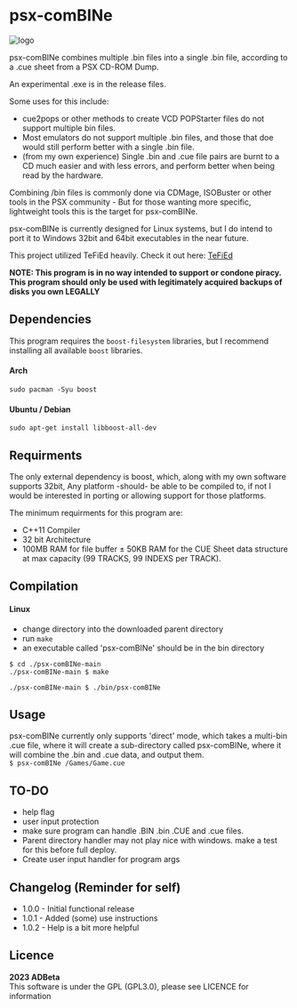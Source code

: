 ﻿# psx-comBINe

![logo](https://github.com/ADBeta/psx-comBINe/blob/main/psx-comBINe.jpg)

psx-comBINe combines multiple .bin files into a single .bin file, according to 
a .cue sheet from a PSX CD-ROM Dump.

An experimental .exe is in the release files.  

Some uses for this include:
* cue2pops or other methods to create VCD POPStarter files do not support multiple
bin files.
* Most emulators do not support multiple .bin files, and those that doe would still
perform better with a single .bin file.
* (from my own experience) Single .bin and .cue file pairs are burnt to a CD much
easier and with less errors, and perform better when being read by the hardware.

Combining /bin files is commonly done via CDMage, ISOBuster or other tools in the 
PSX community - But for those wanting more specific, lightweight tools this is the
target for psx-comBINe. 

psx-comBINe is currently designed for Linux systems, but I do intend to port it 
to Windows 32bit and 64bit executables in the near future. 

This project utilized TeFiEd heavily. Check it out here: [TeFiEd](https://github.com/ADBeta/TeFiEd)  

<b> NOTE: This program is in no way intended to support or condone piracy. This program
should only be used with legitimately acquired backups of disks you own LEGALLY </b>

## Dependencies
This program requires the `boost-filesystem` libraries, but I recommend installing
all available `boost` libraries.  

#### Arch 
`sudo pacman -Syu boost`  
#### Ubuntu / Debian
`sudo apt-get install libboost-all-dev`  

## Requirments
The only external dependency is boost, which, along with my own software supports
32bit, Any platform -should- be able to be compiled to, if not I would be interested
in porting or allowing support for those platforms.

The minimum requirments for this program are:  
* C++11 Compiler
* 32 bit Architecture
* 100MB RAM for file buffer ± 50KB RAM for the CUE Sheet data structure at max 
capacity (99 TRACKS, 99 INDEXS per TRACK).

## Compilation
#### Linux
- change directory into the downloaded parent directory
- run `make`
- an executable called 'psx-comBINe' should be in the bin directory

```
$ cd ./psx-comBINe-main
./psx-comBINe-main $ make

./psx-comBINe-main $ ./bin/psx-comBINe 
```

## Usage
psx-comBINe currently only supports 'direct' mode, which takes a multi-bin .cue file,
where it will create a sub-directory called psx-comBINe, where it will combine the
.bin and .cue data, and output them.  
`$ psx-comBINe /Games/Game.cue`  

## TO-DO
* help flag
* user input protection
* make sure program can handle .BIN .bin .CUE and .cue files.
* Parent directory handler may not play nice with windows. make a test for this
before full deploy.
* Create user input handler for program args


## Changelog (Reminder for self)
* 1.0.0 - Initial functional release
* 1.0.1 - Added (some) use instructions
* 1.0.2 - Help is a bit more helpful

## Licence
<b> 2023 ADBeta </b>  
This software is under the GPL (GPL3.0), please see LICENCE for information
